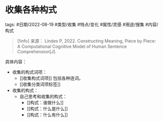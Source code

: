 # 收集各种构式



tags: #日期/2022-08-19 #类型/收集 #特点/变化 #属性/灵感 #用途/搜集 #内容/构式 

> [!info] 来源：
> Lindes P, 2022. Constructing Meaning, Piece by Piece: A Computational Cognitive Model of Human Sentence Comprehension[J].


具体内容：
- 收集的构式词项：
	- [[收集构式词项]]
	  包括各种连词。
	- [[收集分类词项标签]]
- 收集的构式：
	- 自己思考和收集的构式：
		- [[构式：谁做什么]]
		- [[构式：什么是什么]]
		- [[构式：什么有什么]]

